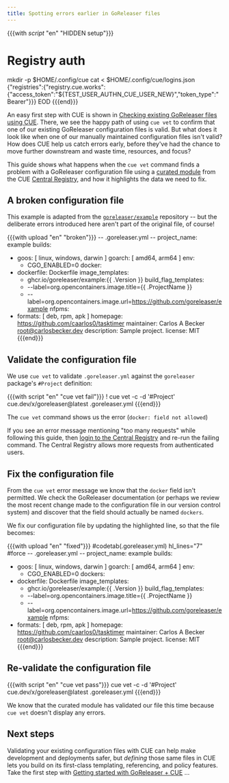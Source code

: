 ```yaml
---
title: Spotting errors earlier in GoReleaser files
---
```


{{{with _script_ "en" "HIDDEN setup"}}}
# Registry auth
mkdir -p $HOME/.config/cue
cat <<EOD > $HOME/.config/cue/logins.json
{"registries":{"registry.cue.works":{"access_token":"${TEST_USER_AUTHN_CUE_USER_NEW}","token_type":"Bearer"}}}
EOD
{{{end}}}

An easy first step with CUE is shown in
[Checking existing GoReleaser files using CUE](../checking-existing-goreleaser-files/index.md).
There, we see the happy path of using `cue vet` to confirm that one of our
existing GoReleaser configuration files is valid.
But what does it look like when one of our manually maintained configuration files
isn't valid?
How does CUE help us catch errors early, before they've had the chance to move
further downstream and waste time, resources, and focus?

This guide shows what happens when the `cue vet` command finds a problem with a
GoReleaser configuration file using a
[curated module](../curated-module-goreleaser.md) from the
CUE [Central Registry](https://registry.cue.works),
and how it highlights the data we need to fix.

<!--more-->

## A broken configuration file

This example is adapted from the
[`goreleaser/example`](https://github.com/goreleaser/example/blob/master/.goreleaser.yaml)
repository -- but the deliberate errors introduced here aren't part
of the original file, of course!

{{{with upload "en" "broken"}}}
-- .goreleaser.yml --
project_name: example
builds:
  - goos: [ linux, windows, darwin ]
    goarch: [ amd64, arm64 ]
    env:
      - CGO_ENABLED=0
docker:
  - dockerfile: Dockerfile
    image_templates:
      - ghcr.io/goreleaser/example:{{ .Version }}
    build_flag_templates:
      - --label=org.opencontainers.image.title={{ .ProjectName }}
      - --label=org.opencontainers.image.url=https://github.com/goreleaser/example
nfpms:
  - formats: [ deb, rpm, apk ]
    homepage: https://github.com/caarlos0/tasktimer
    maintainer: Carlos A Becker <root@carlosbecker.dev>
    description: Sample project.
    license: MIT
{{{end}}}

## Validate the configuration file

We use `cue vet` to validate `.goreleaser.yml` against the `goreleaser` package's `#Project` definition:

{{{with script "en" "cue vet fail"}}}
! cue vet -c -d '#Project' cue.dev/x/goreleaser@latest .goreleaser.yml
{{{end}}}

The `cue vet` command shows us the error (`docker: field not allowed`)

If you see an error message mentioning "too many requests" while following this
guide, then
[login to the Central Registry](../login-central-registry.md)
and re-run the failing command.
The Central Registry allows more requests from authenticated users.

## Fix the configuration file

From the `cue vet` error message we know that the `docker` field isn't permitted.
We check the GoReleaser documentation (or perhaps we review the most recent
change made to the configuration file in our version control system) and discover
that the field should actually be named `dockers`.

We fix our configuration file by updating the highlighted line, so that the
file becomes:

{{{with upload "en" "fixed"}}}
#codetab(.goreleaser.yml) hl_lines="7"
#force
-- .goreleaser.yml --
project_name: example
builds:
  - goos: [ linux, windows, darwin ]
    goarch: [ amd64, arm64 ]
    env:
      - CGO_ENABLED=0
dockers:
  - dockerfile: Dockerfile
    image_templates:
      - ghcr.io/goreleaser/example:{{ .Version }}
    build_flag_templates:
      - --label=org.opencontainers.image.title={{ .ProjectName }}
      - --label=org.opencontainers.image.url=https://github.com/goreleaser/example
nfpms:
  - formats: [ deb, rpm, apk ]
    homepage: https://github.com/caarlos0/tasktimer
    maintainer: Carlos A Becker <root@carlosbecker.dev>
    description: Sample project.
    license: MIT
{{{end}}}

## Re-validate the configuration file

{{{with script "en" "cue vet pass"}}}
cue vet -c -d '#Project' cue.dev/x/goreleaser@latest .goreleaser.yml
{{{end}}}

We know that the curated module has validated our file this time because `cue
vet` doesn't display any errors.

## Next steps

Validating your existing configuration files with CUE can help make development
and deployments safer, but *defining* those same files in CUE lets you build on
its first-class templating, referencing, and policy features. Take the first
step with
[Getting started with GoReleaser + CUE](../getting-started-with-goreleaser-cue/index.md)
...
